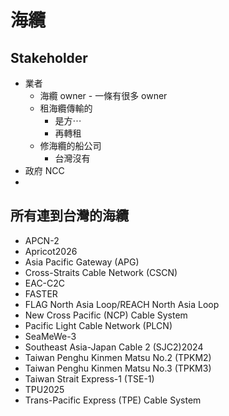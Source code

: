 # 海纜

## Stakeholder
- 業者
    - 海纜 owner - 一條有很多 owner
    - 租海纜傳輸的
        - 是方⋯
        - 再轉租
    - 修海纜的船公司
        - 台灣沒有
- 政府 NCC
- 

## 所有連到台灣的海纜

* APCN-2
* Apricot2026
* Asia Pacific Gateway (APG)
* Cross-Straits Cable Network (CSCN)
* EAC-C2C
* FASTER
* FLAG North Asia Loop/REACH North Asia Loop
* New Cross Pacific (NCP) Cable System
* Pacific Light Cable Network (PLCN)
* SeaMeWe-3
* Southeast Asia-Japan Cable 2 (SJC2)2024
* Taiwan Penghu Kinmen Matsu No.2 (TPKM2)
* Taiwan Penghu Kinmen Matsu No.3 (TPKM3)
* Taiwan Strait Express-1 (TSE-1)
* TPU2025
* Trans-Pacific Express (TPE) Cable System

